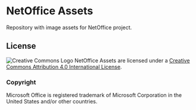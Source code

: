 # NetOffice Assets

Repository with image assets for NetOffice project.


## License

![Creative Commons Logo](https://i.creativecommons.org/l/by/4.0/88x31.png)
NetOffice Assets are licensed under a [Creative Commons
Attribution 4.0 International License](http://creativecommons.org/licenses/by/4.0/).


### Copyright

Microsoft Office is registered trademark of Microsoft Corporation in the United States and/or other countries.

